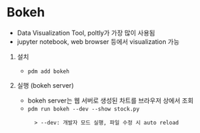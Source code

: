 # Bokeh

* Data Visualization Tool, poltly가 가장 많이 사용됨
* jupyter notebook, web browser 등에서 visualization 가능

1. 설치
    - `pdm add bokeh`

2. 실행 (bokeh server)
    - bokeh server는 웹 서버로 생성된 차트를 브라우저 상에서 조회
    - `pdm run bokeh --dev --show stock.py`
      ```{note}
        > --dev: 개발자 모드 실행, 파일 수정 시 auto reload
      ```

```python

```
